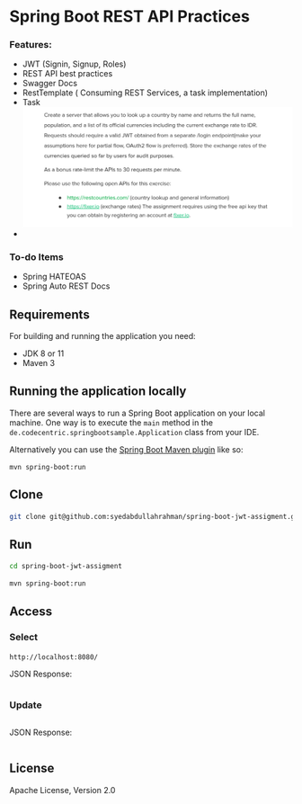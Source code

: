 Spring Boot REST API Practices
========================================

### Features:

* JWT (Signin, Signup, Roles)
* REST API best practices
* Swagger Docs
* RestTemplate ( Consuming REST Services, a task implementation)
* Task
![task](Task.PNG)
*

### To-do Items
* Spring HATEOAS
* Spring Auto REST Docs

## Requirements

For building and running the application you need:

- JDK 8 or 11
- Maven 3

## Running the application locally

There are several ways to run a Spring Boot application on your local machine. One way is to execute the `main` method in the `de.codecentric.springbootsample.Application` class from your IDE.

Alternatively you can use the [Spring Boot Maven plugin](https://docs.spring.io/spring-boot/docs/current/reference/html/build-tool-plugins-maven-plugin.html) like so:

```shell
mvn spring-boot:run
```

Clone
--------

```sh
git clone git@github.com:syedabdullahrahman/spring-boot-jwt-assigment.git
```

Run
--------

```sh
cd spring-boot-jwt-assigment
```

```sh
mvn spring-boot:run
```

Access
--------

### Select

```
http://localhost:8080/
```

JSON Response:

```json

```

### Update

```

```

JSON Response:

```json

```


License
-------

Apache License, Version 2.0


[spring-boot]: https://github.com/spring-projects/spring-boot
